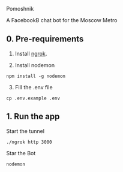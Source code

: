 Pomoshnik

A FacebookB chat bot for the Moscow Metro

## 0. Pre-requirements

1. Install [ngrok](https://ngrok.com/).

2. Install nodemon
```
npm install -g nodemon
```
3. Fill the .env file
```
cp .env.example .env
```

## 1. Run the app
Start the tunnel
```
./ngrok http 3000
```
Star the Bot
```
nodemon
```
